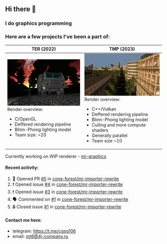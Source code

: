 ## Hi there 👋
### I do graphics programming
### Here are a few projects I've been a part of:  

TER (2022)            |  TMP (2023)
-------------------------|-------------------------
![](images/ter_screenshot_00_upscaled.webp) Render overview: <br><ul><li> C/OpenGL <li> Deffered rendering pipeline <li> Blinn-Phong lighting model <li> Team size: ~20 | ![](images/tmp_screenshot_01_upscaled.webp) Render overview: <br><ul><li> C++/Vulkan <li> Deffered rendering pipeline <li> Blinn-Phong lighting model <li> Culling and more compute shaders <li> Generally parallel <li> Team size ~10

Currently working on WIP renderer - [mr-graphics](https://github.com/4J-company/mr-graphics)  

#### Recent activity:
<!--START_SECTION:activity-->
1. 💪 Opened PR [#5](https://github.com/cone-forest/mr-importer-rewrite/pull/5) in [cone-forest/mr-importer-rewrite](https://github.com/cone-forest/mr-importer-rewrite)
2. ❗ Opened issue [#4](https://github.com/cone-forest/mr-importer-rewrite/issues/4) in [cone-forest/mr-importer-rewrite](https://github.com/cone-forest/mr-importer-rewrite)
3. ❗ Opened issue [#3](https://github.com/cone-forest/mr-importer-rewrite/issues/3) in [cone-forest/mr-importer-rewrite](https://github.com/cone-forest/mr-importer-rewrite)
4. 🗣 Commented on [#1](https://github.com/cone-forest/mr-importer-rewrite/issues/1#issuecomment-3066317766) in [cone-forest/mr-importer-rewrite](https://github.com/cone-forest/mr-importer-rewrite)
5. 🔒 Closed issue [#1](https://github.com/cone-forest/mr-importer-rewrite/issues/1) in [cone-forest/mr-importer-rewrite](https://github.com/cone-forest/mr-importer-rewrite)
<!--END_SECTION:activity-->

#### Contact me here:
 - telegram: https://t.me/cgsg106
 - email:    mt6@4j-company.ru
